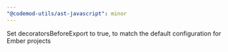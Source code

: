 ```yaml
---
"@codemod-utils/ast-javascript": minor
---
```


Set decoratorsBeforeExport to true, to match the default configuration for Ember projects
